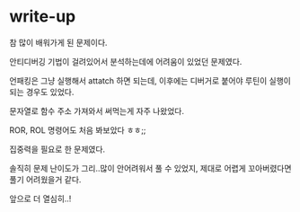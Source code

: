 # write-up

참 많이 배워가게 된 문제이다.

안티디버깅 기법이 걸려있어서 분석하는데에 어려움이 있었던 문제였다.

언패킹은 그냥 실행해서 attatch 하면 되는데, 이후에는 디버거로 붙어야 루틴이 실행이 되는 경우도 있었다.

문자열로 함수 주소 가져와서 써먹는게 자주 나왔었다. 

ROR, ROL 명령어도 처음 봐보았다 ㅎㅎ;;

집중력을 필요로 한 문제였다.

솔직히 문제 난이도가 그리..많이 안어려워서 풀 수 있었지, 제대로 어렵게 꼬아버렸다면 풀기 어려웠을거 같다.

앞으로 더 열심히..!

